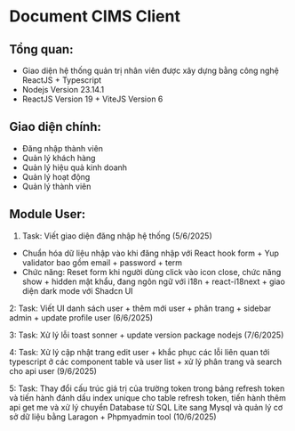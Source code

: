 # Document CIMS Client

## Tổng quan:

- Giao diện hệ thống quản trị nhân viên được xây dựng bằng công nghệ ReactJS + Typescript
- Nodejs Version 23.14.1
- ReactJS Version 19 + ViteJS Version 6

## Giao diện chính:

- Đăng nhập thành viên
- Quản lý khách hàng
- Quản lý hiệu quả kinh doanh
- Quản lý hoạt động
- Quản lý thành viên

## Module User:

1. Task: Viết giao diện đăng nhập hệ thống (5/6/2025)

- Chuẩn hóa dữ liệu nhập vào khi đăng nhập với React hook form + Yup validator bao gồm email + password + term
- Chức năng: Reset form khi người dùng click vào icon close, chức năng show + hidden mật khẩu, đang ngôn ngữ với i18n + react-i18next + giao diện dark mode với Shadcn UI

2: Task: Viết UI danh sách user + thêm mới user + phân trang + sidebar admin + update profile user (6/6/2025)

3: Task: Xử lý lỗi toast sonner + update version package nodejs (7/6/2025)

4: Task: Xử lý cập nhật trang edit user + khắc phục các lỗi liên quan tới typescript ở các component table và user list + xử lý phân trang và search cho api user (9/6/2025)

5: Task: Thay đổi cấu trúc giá trị của trường token trong bảng refresh token và tiến hành đánh dấu index unique cho table refresh token, tiến hành thêm api get me và xử lý chuyển Database từ SQL Lite sang Mysql và quản lý cơ sở dữ liệu bằng Laragon + Phpmyadmin tool (10/6/2025)
